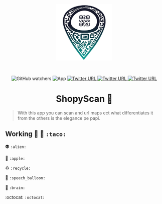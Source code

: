 <p align="center">
    <img width="180" src="./assets/img/z33.png" alt="Vite logo">
  </a>
</p>
<br/>
<p align="center">
 <img alt="GitHub watchers" src="https://img.shields.io/github/watchers/bastndev/ShopyScan?style=social">
   <img alt="App" src="https://img.shields.io/badge/APP-v7.0.0-blue">
  </a>
  </a>
    <a href="#">
    <img alt="Twitter URL" src="https://img.shields.io/badge/App-Android-%23a4c639">
        <a href="https://twitter.com/bastndev">
    <img alt="Twitter URL" src="https://img.shields.io/badge/App-iOS-orange">
  </a>
    <a href="https://twitter.com/bastndev">
    <img alt="Twitter URL" src="https://img.shields.io/twitter/url?color=%20%2300acee&label=%40bastndev&logo=twitter&style=plastic&url=https%3A%2F%2Ftwitter.com%2Fbastndev">
  </a>
</p>

<h1 align="center"> ShopyScan 🎯</h1>


> With this app you can scan and url maps ect what differentiates it from the others is the elegance pe papi.

## Working :taco: 👷 ``:taco:``

:alien: ``:alien:``

:apple: ``:apple:``

:recycle: ``:recycle:``

:speech_balloon: ``:speech_balloon:``

:brain: ``:brain: ``

:octocat:  ``:octocat: ``

<!-- add to Tag --> 
<!-- Focus WTF -->